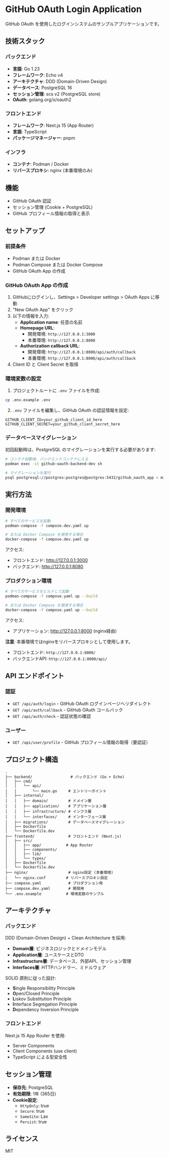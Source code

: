 # GitHub OAuth Login Application

GitHub OAuth を使用したログインシステムのサンプルアプリケーションです。

## 技術スタック

### バックエンド
- **言語**: Go 1.23
- **フレームワーク**: Echo v4
- **アーキテクチャ**: DDD (Domain-Driven Design)
- **データベース**: PostgreSQL 16
- **セッション管理**: scs v2 (PostgreSQL store)
- **OAuth**: golang.org/x/oauth2

### フロントエンド
- **フレームワーク**: Next.js 15 (App Router)
- **言語**: TypeScript
- **パッケージマネージャー**: pnpm

### インフラ
- **コンテナ**: Podman / Docker
- **リバースプロキシ**: nginx (本番環境のみ)

## 機能

- GitHub OAuth 認証
- セッション管理 (Cookie + PostgreSQL)
- GitHub プロフィール情報の取得と表示

## セットアップ

### 前提条件

- Podman または Docker
- Podman Compose または Docker Compose
- GitHub OAuth App の作成

### GitHub OAuth App の作成

1. GitHubにログインし、Settings > Developer settings > OAuth Apps に移動
2. "New OAuth App" をクリック
3. 以下の情報を入力:
   - **Application name**: 任意の名前
   - **Homepage URL**:
     - 開発環境: `http://127.0.0.1:3000`
     - 本番環境: `http://127.0.0.1:8000`
   - **Authorization callback URL**:
     - 開発環境: `http://127.0.0.1:8080/api/auth/callback`
     - 本番環境: `http://127.0.0.1:8000/api/auth/callback`
4. Client ID と Client Secret を取得

### 環境変数の設定

1. プロジェクトルートに `.env` ファイルを作成:

```bash
cp .env.example .env
```

2. `.env` ファイルを編集し、GitHub OAuth の認証情報を設定:

```env
GITHUB_CLIENT_ID=your_github_client_id_here
GITHUB_CLIENT_SECRET=your_github_client_secret_here
```

### データベースマイグレーション

初回起動時は、PostgreSQL のマイグレーションを実行する必要があります:

```bash
# コンテナ起動後、バックエンドコンテナに入る
podman exec -it github-oauth-backend-dev sh

# マイグレーションを実行
psql postgresql://postgres:postgres@postgres:5432/github_oauth_app < migrations/001_create_sessions_table.up.sql
```

## 実行方法

### 開発環境

```bash
# すべてのサービスを起動
podman-compose -f compose.dev.yaml up

# または Docker Compose を使用する場合
docker-compose -f compose.dev.yaml up
```

アクセス:
- フロントエンド: http://127.0.0.1:3000
- バックエンド: http://127.0.0.1:8080

### プロダクション環境

```bash
# すべてのサービスをビルドして起動
podman-compose -f compose.yaml up --build

# または Docker Compose を使用する場合
docker-compose -f compose.yaml up --build
```

アクセス:
- アプリケーション: http://127.0.0.1:8000 (nginx経由)

**注意**: 本番環境ではnginxをリバースプロキシとして使用します。
- フロントエンド: `http://127.0.0.1:8000/`
- バックエンドAPI: `http://127.0.0.1:8000/api/`

## API エンドポイント

### 認証

- `GET /api/auth/login` - GitHub OAuth ログインページへリダイレクト
- `GET /api/auth/callback` - GitHub OAuth コールバック
- `GET /api/auth/check` - 認証状態の確認

### ユーザー

- `GET /api/user/profile` - GitHub プロフィール情報の取得（要認証）

## プロジェクト構造

```
.
├── backend/                 # バックエンド (Go + Echo)
│   ├── cmd/
│   │   └── api/
│   │       └── main.go     # エントリーポイント
│   ├── internal/
│   │   ├── domain/         # ドメイン層
│   │   ├── application/    # アプリケーション層
│   │   ├── infrastructure/ # インフラ層
│   │   └── interfaces/     # インターフェース層
│   ├── migrations/         # データベースマイグレーション
│   ├── Dockerfile
│   └── Dockerfile.dev
├── frontend/               # フロントエンド (Next.js)
│   ├── src/
│   │   ├── app/           # App Router
│   │   ├── components/
│   │   ├── lib/
│   │   └── types/
│   ├── Dockerfile
│   └── Dockerfile.dev
├── nginx/                  # nginx設定 (本番環境)
│   └── nginx.conf         # リバースプロキシ設定
├── compose.yaml            # プロダクション用
├── compose.dev.yaml        # 開発用
└── .env.example           # 環境変数のサンプル
```

## アーキテクチャ

### バックエンド

DDD (Domain-Driven Design) + Clean Architecture を採用:

- **Domain層**: ビジネスロジックとドメインモデル
- **Application層**: ユースケースとDTO
- **Infrastructure層**: データベース、外部API、セッション管理
- **Interfaces層**: HTTPハンドラー、ミドルウェア

SOLID 原則に従った設計:
- **S**ingle Responsibility Principle
- **O**pen/Closed Principle
- **L**iskov Substitution Principle
- **I**nterface Segregation Principle
- **D**ependency Inversion Principle

### フロントエンド

Next.js 15 App Router を使用:
- Server Components
- Client Components (use client)
- TypeScript による型安全性

## セッション管理

- **保存先**: PostgreSQL
- **有効期限**: 1年 (365日)
- **Cookie設定**:
  - `HttpOnly`: true
  - `Secure`: true
  - `SameSite`: Lax
  - `Persist`: true

## ライセンス

MIT
